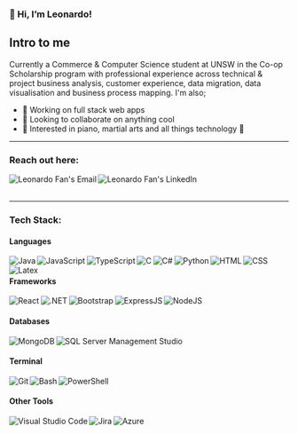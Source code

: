 ### 👋 Hi, I’m Leonardo!

## Intro to me
Currently a Commerce & Computer Science student at UNSW in the Co-op Scholarship program with professional experience across technical & project business analysis, customer experience, data migration, data visualisation and business process mapping. I'm also;
- 🌱 Working on full stack web apps
- 👥 Looking to collaborate on anything cool
- 👀 Interested in piano, martial arts and all things technology 🙌

***

### Reach out here:
[<img align="left" alt="Leonardo Fan's Email " src="https://img.shields.io/badge/Gmail-D14836?style=for-the-badge&logo=gmail&logoColor=white" />][email]
[<img align="left" alt="Leonardo Fan's LinkedIn" src="https://img.shields.io/badge/LinkedIn-0077B5?style=for-the-badge&logo=linkedin&logoColor=white" />][linkedin]
<br/><br/>

***

### Tech Stack:
#### Languages
<img align="left" alt="Java" src="https://img.shields.io/badge/Java-ED8B00?style=for-the-badge&logo=java&logoColor=white" />
<img align="left" alt="JavaScript" src="https://img.shields.io/badge/JavaScript-323330?style=for-the-badge&logo=javascript&logoColor=F7DF1E" />
<img align="left" alt="TypeScript" src="https://img.shields.io/badge/typescript-%23007ACC.svg?style=for-the-badge&logo=typescript&logoColor=white" />
<img align="left" alt="C" src="https://img.shields.io/badge/C-00599C?style=for-the-badge&logo=c&logoColor=white" />
<img align="left" alt="C#" src="ttps://img.shields.io/badge/c%23-%23239120.svg?style=for-the-badge&logo=c-sharp&logoColor=white" />
<img align="left" alt="Python" src="https://img.shields.io/badge/Python-FFD43B?style=for-the-badge&logo=python&logoColor=blue" />
<img align="left" alt="HTML" src="https://img.shields.io/badge/HTML5-E34F26?style=for-the-badge&logo=html5&logoColor=white" />
<img align="left" alt="CSS" src="https://img.shields.io/badge/CSS3-1572B6?style=for-the-badge&logo=css3&logoColor=white" />
<img align="left" alt="Latex" src="https://img.shields.io/badge/LaTeX-47A141?style=for-the-badge&logo=LaTeX&logoColor=white" /> 
<br/>

#### Frameworks
<img align="left" alt="React" src="https://img.shields.io/badge/React-20232A?style=for-the-badge&logo=react&logoColor=61DAFB" />
<img align="left" alt=".NET" src="https://img.shields.io/badge/.NET-5C2D91?style=for-the-badge&logo=.net&logoColor=white" />
<img align="left" alt="Bootstrap" src="https://img.shields.io/badge/Bootstrap-563D7C?style=for-the-badge&logo=bootstrap&logoColor=white" />
<img align="left" alt="ExpressJS" src="https://img.shields.io/badge/Express.js-000000?style=for-the-badge&logo=express&logoColor=white" />
<img align="left" alt="NodeJS" src="https://img.shields.io/badge/Node.js-339933?style=for-the-badge&logo=nodedotjs&logoColor=white" />

<br/>

#### Databases
<img align="left" alt="MongoDB" src="https://img.shields.io/badge/MongoDB-4EA94B?style=for-the-badge&logo=mongodb&logoColor=white" />
<img align="left" alt="SQL Server Management Studio" src="https://img.shields.io/badge/Microsoft_SQL_Server-CC2927?style=for-the-badge&logo=microsoft-sql-server&logoColor=white" />
<br/>

#### Terminal
<img align="left" alt="Git" src="https://img.shields.io/badge/GIT-E44C30?style=for-the-badge&logo=git&logoColor=white"/>
<img align="left" alt="Bash" src="https://img.shields.io/badge/GNU%20Bash-4EAA25?style=for-the-badge&logo=GNU%20Bash&logoColor=white" />
<img align="left" alt="PowerShell" src="https://img.shields.io/badge/powershell-5391FE?style=for-the-badge&logo=powershell&logoColor=white" />
<br/>

#### Other Tools
<img align="left" alt="Visual Studio Code" src="https://img.shields.io/badge/Visual_Studio_Code-0078D4?style=for-the-badge&logo=visual%20studio%20code&logoColor=white"/>
<img align="left" alt="Jira" src="https://img.shields.io/badge/Jira-0052CC?style=for-the-badge&logo=Jira&logoColor=white" />
<img align="left" alt="Azure" src="https://img.shields.io/badge/microsoft%20azure-0089D6?style=for-the-badge&logo=microsoft-azure&logoColor=white" />

[email]: mailto:leonardofan2000@gmail.com
[linkedin]: https://www.linkedin.com/in/leonardofan/
